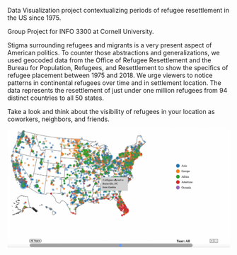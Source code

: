 Data Visualization project contextualizing periods of refugee resettlement in the US since 1975. 

Group Project for INFO 3300 at Cornell University.

Stigma surrounding refugees and migrants is a very present aspect of American politics.
To counter those abstractions and generalizations, we used geocoded data
from the Office of Refugee Resettlement and the Bureau for Population, Refugees, and Resettlement
to show the specifics of refugee placement between 1975 and 2018. We urge viewers to notice patterns
in continental refugees over time and in settlement location. The data represents the resettlement
of just under one million refugees from 94 distinct countries to all 50 states.

Take a look and think about the visibility of refugees in your location as coworkers, neighbors, and friends.

![Screenshhot of visualization functioning](refugee_map_clip.jpg)
